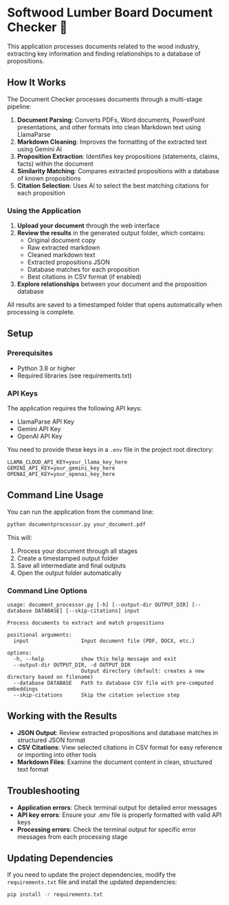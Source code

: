 # Softwood Lumber Board Document Checker 🌲

This application processes documents related to the wood industry, extracting key information and finding relationships to a database of propositions.

## How It Works

The Document Checker processes documents through a multi-stage pipeline:

1. **Document Parsing**: Converts PDFs, Word documents, PowerPoint presentations, and other formats into clean Markdown text using LlamaParse
2. **Markdown Cleaning**: Improves the formatting of the extracted text using Gemini AI
3. **Proposition Extraction**: Identifies key propositions (statements, claims, facts) within the document
4. **Similarity Matching**: Compares extracted propositions with a database of known propositions
5. **Citation Selection**: Uses AI to select the best matching citations for each proposition

### Using the Application

1. **Upload your document** through the web interface
2. **Review the results** in the generated output folder, which contains:
   - Original document copy
   - Raw extracted markdown
   - Cleaned markdown text
   - Extracted propositions JSON
   - Database matches for each proposition
   - Best citations in CSV format (if enabled)
3. **Explore relationships** between your document and the proposition database

All results are saved to a timestamped folder that opens automatically when processing is complete.

## Setup

### Prerequisites

- Python 3.8 or higher
- Required libraries (see requirements.txt)

### API Keys

The application requires the following API keys:

- LlamaParse API Key
- Gemini API Key
- OpenAI API Key

You need to provide these keys in a `.env` file in the project root directory:

```
LLAMA_CLOUD_API_KEY=your_llama_key_here
GEMINI_API_KEY=your_gemini_key_here
OPENAI_API_KEY=your_openai_key_here
```

## Command Line Usage

You can run the application from the command line:

```bash
python documentprocessor.py your_document.pdf
```

This will:

1. Process your document through all stages
2. Create a timestamped output folder
3. Save all intermediate and final outputs
4. Open the output folder automatically

### Command Line Options

```
usage: document_processor.py [-h] [--output-dir OUTPUT_DIR] [--database DATABASE] [--skip-citations] input

Process documents to extract and match propositions

positional arguments:
  input                 Input document file (PDF, DOCX, etc.)

options:
  -h, --help            show this help message and exit
  --output-dir OUTPUT_DIR, -d OUTPUT_DIR
                        Output directory (default: creates a new directory based on filename)
  --database DATABASE   Path to database CSV file with pre-computed embeddings
  --skip-citations      Skip the citation selection step
```

## Working with the Results

- **JSON Output**: Review extracted propositions and database matches in structured JSON format
- **CSV Citations**: View selected citations in CSV format for easy reference or importing into other tools
- **Markdown Files**: Examine the document content in clean, structured text format

## Troubleshooting

- **Application errors**: Check terminal output for detailed error messages
- **API key errors**: Ensure your .env file is properly formatted with valid API keys
- **Processing errors**: Check the terminal output for specific error messages from each processing stage

## Updating Dependencies

If you need to update the project dependencies, modify the `requirements.txt` file and install the updated dependencies:

```bash
pip install -r requirements.txt
```
